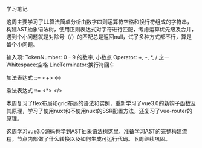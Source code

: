 学习笔记

这周主要学习了LL算法简单分析由数字四则运算符空格和换行符组成的字符串，构建AST抽象语法树，使用正则表达式对字符进行匹配，考虑运算优先级及合并，遇到个小问题就是对除号（/）的匹配总是返回null，试了多种方式都不行，算是留个小问题。

输入项:
TokenNumber: 0 - 9 的数字, 小数点
Operator: +, -, *, / 之一
Whitespace:空格
LineTerminator:换行符回车

加法表达式 ::= <+> <->

乘法表达式 ::= <*> </>

本周复习了flex布局和grid布局的语法和实例，重新学习了vue3.0的新钩子函数及其原理，学习了使用nuxt和不使用nuxt的SSR配置方法，还复习了vue-router的原理。

这周学习vue3.0源码也学到AST抽象语法树这里，准备学习AST的完整构建流程，节点内部做了什么转换以及如何生成可运行代码。下周继续巩固。
